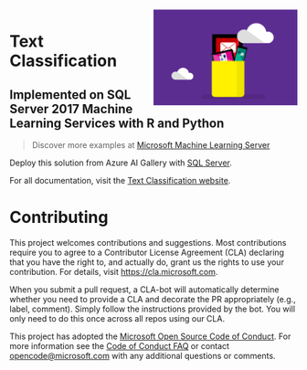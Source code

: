 <img src="Resources/images/TextAnalysis.png" align="right" width="50%">

# Text Classification 
## Implemented on SQL Server 2017 Machine Learning Services with R and Python

> Discover more examples at [Microsoft Machine Learning Server](https://github.com/Microsoft/ML-Server)

Deploy this solution from Azure AI Gallery with [SQL Server](https://aka.ms/text-classification).

For all documentation, visit the [Text Classification website](https://microsoft.github.io/ml-server-text-classification/).

# Contributing

This project welcomes contributions and suggestions.  Most contributions require you to agree to a
Contributor License Agreement (CLA) declaring that you have the right to, and actually do, grant us
the rights to use your contribution. For details, visit https://cla.microsoft.com.

When you submit a pull request, a CLA-bot will automatically determine whether you need to provide
a CLA and decorate the PR appropriately (e.g., label, comment). Simply follow the instructions
provided by the bot. You will only need to do this once across all repos using our CLA.

This project has adopted the [Microsoft Open Source Code of Conduct](https://opensource.microsoft.com/codeofconduct/).
For more information see the [Code of Conduct FAQ](https://opensource.microsoft.com/codeofconduct/faq/) or
contact [opencode@microsoft.com](mailto:opencode@microsoft.com) with any additional questions or comments.
